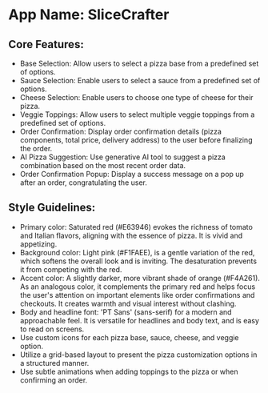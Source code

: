 # **App Name**: SliceCrafter

## Core Features:

- Base Selection: Allow users to select a pizza base from a predefined set of options.
- Sauce Selection: Enable users to select a sauce from a predefined set of options.
- Cheese Selection: Enable users to choose one type of cheese for their pizza.
- Veggie Toppings: Allow users to select multiple veggie toppings from a predefined set of options.
- Order Confirmation: Display order confirmation details (pizza components, total price, delivery address) to the user before finalizing the order.
- AI Pizza Suggestion: Use generative AI tool to suggest a pizza combination based on the most recent order data.
- Order Confirmation Popup: Display a success message on a pop up after an order, congratulating the user.

## Style Guidelines:

- Primary color: Saturated red (#E63946) evokes the richness of tomato and Italian flavors, aligning with the essence of pizza. It is vivid and appetizing.
- Background color: Light pink (#F1FAEE), is a gentle variation of the red, which softens the overall look and is inviting. The desaturation prevents it from competing with the red.
- Accent color: A slightly darker, more vibrant shade of orange (#F4A261). As an analogous color, it complements the primary red and helps focus the user's attention on important elements like order confirmations and checkouts. It creates warmth and visual interest without clashing.
- Body and headline font: 'PT Sans' (sans-serif) for a modern and approachable feel. It is versatile for headlines and body text, and is easy to read on screens.
- Use custom icons for each pizza base, sauce, cheese, and veggie option.
- Utilize a grid-based layout to present the pizza customization options in a structured manner.
- Use subtle animations when adding toppings to the pizza or when confirming an order.